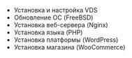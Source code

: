 - Установка и настройка VDS
- Обновление ОС (FreeBSD)
- Установка веб-сервера (Nginx)
- Установка языка (PHP)
- Установка платформы (WordPress)
- Установка магазина (WooCommerce)
